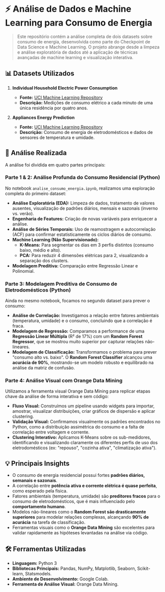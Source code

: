 # ⚡ Análise de Dados e Machine Learning para Consumo de Energia

> Este repositório contém a análise completa de dois datasets sobre consumo de energia, desenvolvida como parte do Checkpoint de Data Science e Machine Learning. O projeto abrange desde a limpeza e análise exploratória de dados até a aplicação de técnicas avançadas de machine learning e visualização interativa.

## 📊 Datasets Utilizados

1.  **Individual Household Electric Power Consumption**
    * **Fonte:** [UCI Machine Learning Repository](https://archive.ics.uci.edu/dataset/235/individual+household+electric+power+consumption)
    * **Descrição:** Medições de consumo elétrico a cada minuto de uma única residência por quatro anos.

2.  **Appliances Energy Prediction**
    * **Fonte:** [UCI Machine Learning Repository](https://archive.ics.uci.edu/dataset/374/appliances+energy+prediction)
    * **Descrição:** Consumo de energia de eletrodomésticos e dados de sensores de temperatura e umidade.

## 🚀 Análise Realizada

A análise foi dividida em quatro partes principais:

### Parte 1 & 2: Análise Profunda do Consumo Residencial (Python)

No notebook `analise_consumo_energia.ipynb`, realizamos uma exploração completa do primeiro dataset:
- **Análise Exploratória (EDA):** Limpeza de dados, tratamento de valores ausentes, visualização de padrões diários, mensais e sazonais (inverno vs. verão).
- **Engenharia de Features:** Criação de novas variáveis para enriquecer a análise.
- **Análise de Séries Temporais:** Uso de reamostragem e autocorrelação (ACF) para confirmar estatisticamente os ciclos diários de consumo.
- **Machine Learning (Não Supervisionado):**
  - **K-Means:** Para segmentar os dias em 3 perfis distintos (consumo baixo, médio e alto).
  - **PCA:** Para reduzir 4 dimensões elétricas para 2, visualizando a separação dos clusters.
- **Modelagem Preditiva:** Comparação entre Regressão Linear e Polinomial.

### Parte 3: Modelagem Preditiva de Consumo de Eletrodomésticos (Python)

Ainda no mesmo notebook, focamos no segundo dataset para prever o consumo:
- **Análise de Correlação:** Investigamos a relação entre fatores ambientais (temperatura, umidade) e o consumo, concluindo que a correlação é fraca.
- **Modelagem de Regressão:** Comparamos a performance de uma **Regressão Linear Múltipla** (R² de 17%) com um **Random Forest Regressor**, que se mostrou muito superior por capturar relações não-lineares.
- **Modelagem de Classificação:** Transformamos o problema para prever "consumo alto vs. baixo". O **Random Forest Classifier** alcançou uma **acurácia de 90%**, mostrando-se um modelo robusto e equilibrado na análise da matriz de confusão.

### Parte 4: Análise Visual com Orange Data Mining

Utilizamos a ferramenta visual Orange Data Mining para replicar etapas chave da análise de forma interativa e sem código:
- **Fluxo Visual:** Construímos um pipeline usando widgets para importar, amostrar, visualizar distribuições, criar gráficos de dispersão e aplicar clustering.
- **Validação Visual:** Confirmamos visualmente os padrões encontrados no Python, como a distribuição assimétrica do consumo e a falta de correlação entre voltagem e corrente.
- **Clustering Interativo:** Aplicamos K-Means sobre os sub-medidores, identificando e visualizando claramente os diferentes perfis de uso dos eletrodomésticos (ex: "repouso", "cozinha ativa", "climatização ativa").

## 💡 Principais Insights

- O consumo de energia residencial possui fortes **padrões diários, semanais e sazonais**.
- A correlação entre **potência ativa e corrente elétrica é quase perfeita**, como esperado pela física.
- Fatores ambientais (temperatura, umidade) são **preditores fracos** para o consumo de eletrodomésticos, que é mais influenciado pelo **comportamento humano**.
- Modelos não-lineares como o **Random Forest são drasticamente superiores** para modelar relações complexas, alcançando **90% de acurácia** na tarefa de classificação.
- Ferramentas visuais como o **Orange Data Mining** são excelentes para validar rapidamente as hipóteses levantadas na análise via código.

## 🛠️ Ferramentas Utilizadas

- **Linguagem:** Python 3
- **Bibliotecas Principais:** Pandas, NumPy, Matplotlib, Seaborn, Scikit-learn, Statsmodels.
- **Ambiente de Desenvolvimento:** Google Colab.
- **Ferramenta de Análise Visual:** Orange Data Mining.
